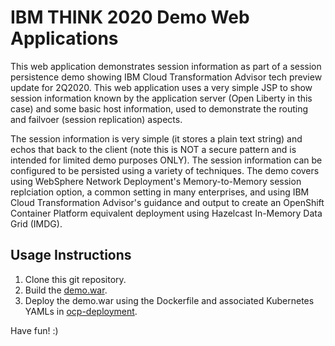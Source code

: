 # IBM THINK 2020 Demo Web Applications

This web application demonstrates session information as part of a session persistence demo showing IBM Cloud Transformation Advisor tech preview update for 2Q2020. This web application uses a very simple JSP to show session information known by the application server (Open Liberty in this case) and some basic host information, used to demonstrate the routing and failvoer (session replication) aspects.

The session information is very simple (it stores a plain text string) and echos that back to the client (note this is NOT a secure pattern and is intended for limited demo purposes ONLY). The session information can be configured to be persisted using a variety of techniques. The demo covers using WebSphere Network Deployment's Memory-to-Memory session replciation option, a common setting in many enterprises, and using IBM Cloud Transformation Advisor's guidance and output to create an OpenShift Container Platform equivalent deployment using Hazelcast In-Memory Data Grid (IMDG).

## Usage Instructions

1. Clone this git repository.
1. Build the [demo.war](demo.war).
1. Deploy the demo.war using the Dockerfile and associated Kubernetes YAMLs in [ocp-deployment](ocp-deployment). 

Have fun! :)

